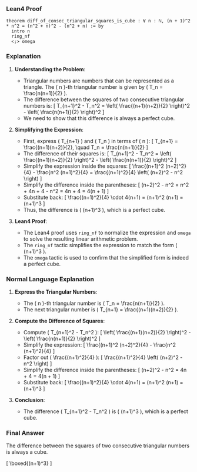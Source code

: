 ### Lean4 Proof
```lean4
theorem diff_of_consec_triangular_squares_is_cube : ∀ n : ℕ, (n + 1)^2 * n^2 = (n^2 + n)^2 - (n^2 + n) := by
  intro n
  ring_nf
  <;> omega
```
### Explanation
1. **Understanding the Problem**:
   - Triangular numbers are numbers that can be represented as a triangle. The \( n \)-th triangular number is given by \( T_n = \frac{n(n+1)}{2} \).
   - The difference between the squares of two consecutive triangular numbers is:
     \[
     T_{n+1}^2 - T_n^2 = \left( \frac{(n+1)(n+2)}{2} \right)^2 - \left( \frac{n(n+1)}{2} \right)^2
     \]
   - We need to show that this difference is always a perfect cube.

2. **Simplifying the Expression**:
   - First, express \( T_{n+1} \) and \( T_n \) in terms of \( n \):
     \[
     T_{n+1} = \frac{(n+1)(n+2)}{2}, \quad T_n = \frac{n(n+1)}{2}
     \]
   - The difference of their squares is:
     \[
     T_{n+1}^2 - T_n^2 = \left( \frac{(n+1)(n+2)}{2} \right)^2 - \left( \frac{n(n+1)}{2} \right)^2
     \]
   - Simplify the expression inside the squares:
     \[
     \frac{(n+1)^2 (n+2)^2}{4} - \frac{n^2 (n+1)^2}{4} = \frac{(n+1)^2}{4} \left( (n+2)^2 - n^2 \right)
     \]
   - Simplify the difference inside the parentheses:
     \[
     (n+2)^2 - n^2 = n^2 + 4n + 4 - n^2 = 4n + 4 = 4(n + 1)
     \]
   - Substitute back:
     \[
     \frac{(n+1)^2}{4} \cdot 4(n+1) = (n+1)^2 (n+1) = (n+1)^3
     \]
   - Thus, the difference is \( (n+1)^3 \), which is a perfect cube.

3. **Lean4 Proof**:
   - The Lean4 proof uses `ring_nf` to normalize the expression and `omega` to solve the resulting linear arithmetic problem.
   - The `ring_nf` tactic simplifies the expression to match the form \( (n+1)^3 \).
   - The `omega` tactic is used to confirm that the simplified form is indeed a perfect cube.

### Normal Language Explanation
1. **Express the Triangular Numbers**:
   - The \( n \)-th triangular number is \( T_n = \frac{n(n+1)}{2} \).
   - The next triangular number is \( T_{n+1} = \frac{(n+1)(n+2)}{2} \).

2. **Compute the Difference of Squares**:
   - Compute \( T_{n+1}^2 - T_n^2 \):
     \[
     \left( \frac{(n+1)(n+2)}{2} \right)^2 - \left( \frac{n(n+1)}{2} \right)^2
     \]
   - Simplify the expression:
     \[
     \frac{(n+1)^2 (n+2)^2}{4} - \frac{n^2 (n+1)^2}{4}
     \]
   - Factor out \( \frac{(n+1)^2}{4} \):
     \[
     \frac{(n+1)^2}{4} \left( (n+2)^2 - n^2 \right)
     \]
   - Simplify the difference inside the parentheses:
     \[
     (n+2)^2 - n^2 = 4n + 4 = 4(n + 1)
     \]
   - Substitute back:
     \[
     \frac{(n+1)^2}{4} \cdot 4(n+1) = (n+1)^2 (n+1) = (n+1)^3
     \]

3. **Conclusion**:
   - The difference \( T_{n+1}^2 - T_n^2 \) is \( (n+1)^3 \), which is a perfect cube.

### Final Answer
The difference between the squares of two consecutive triangular numbers is always a cube. 

\[
\boxed{(n+1)^3}
\]